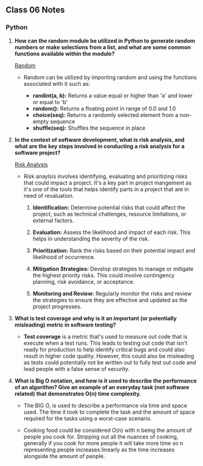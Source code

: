 ## Class 06 Notes

### Python

1. **How can the random module be utilized in Python to generate random numbers or make selections from a list, and what are some common functions available within the module?**

    [Random](https://www.pythonforbeginners.com/random/how-to-use-the-random-module-in-python)

    - Random can be utilized by importing random and using the functions associated with it such as:
        
        - **randint(a, b):** Returns a value equal or higher than 'a' and lower or equal to 'b'
        - **random():** Returns a floating point in range of 0.0 and 1.0
        - **choice(seq):** Returns a randomly selected element from a non-empty sequence
        - **shuffle(seq):** Shuffles the sequence in place


2. **In the context of software development, what is risk analysis, and what are the key steps involved in conducting a risk analysis for a software project?**

    [Risk Analysis](https://www.edureka.co/blog/risk-analysis-in-software-testing/)

    - Risk anaylsis involves identifying, evaluating and prioritizing risks that could impact a project. It's a key part in project mangement as it's one of the tools that helps identify parts in a project that are in need of revaluation.

        1. **Identification:** Determine potential risks that could affect the project, such as technical challenges, resource limitations, or external factors.

        2. **Evaluation:** Assess the likelihood and impact of each risk. This helps in understanding the severity of the risk.

        3. **Prioritization:** Rank the risks based on their potential impact and likelihood of occurrence.

        4. **Mitigation Strategies:** Develop strategies to manage or mitigate the highest priority risks. This could involve contingency planning, risk avoidance, or acceptance.

        5. **Monitoring and Review:** Regularly monitor the risks and review the strategies to ensure they are effective and updated as the project progresses.

3. **What is test coverage and why is it an important (or potentially misleading) metric in software testing?**

    - **Test coverage** is a metric that's used to measure out code that is execute when a test runs. This leads to testing out code that isn't ready for production to help identify critical bugs and could also result in higher code quality. However, this could also be misleading as tests could potentially not be written out to fully test out code and lead people with a false sense of security.

4. **What is Big O notation, and how is it used to describe the performance of an algorithm? Give an example of an everyday task (not software related) that demonstrates O(n) time complexity.**

    - The BIG O, is used to describe a performance via time and space used. The time it took to complete the task and the amount of space required for the tasks using a worst-case scenario.

    - Cooking food could be considered O(n) with n being the amount of people you cook for. Stripping out all the nuances of cooking, generally if you cook for more people it will take more time so n representing people increases linearly as the time increases alongside the amount of people.